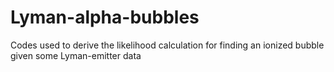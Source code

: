 # Lyman-alpha-bubbles
Codes used to derive the likelihood calculation for finding an ionized bubble given some Lyman-emitter data
